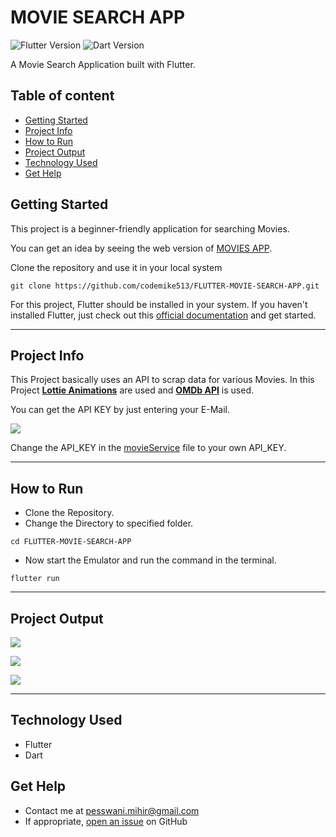 # MOVIE SEARCH APP

![Flutter Version](https://img.shields.io/badge/Flutter-v2.0.2-blue.svg)
![Dart Version](https://img.shields.io/badge/Dart-v2.12.1-blue.svg)

A Movie Search Application built with Flutter.

## Table of content

  - [Getting Started](#getting-started)
  - [Project Info](#project-info)
  - [How to Run](#how-to-run)
  - [Project Output](#project-output)
  - [Technology Used](#technology-used)
  - [Get Help](#get-help)


## Getting Started
This project is a beginner-friendly application for searching Movies.

You can get an idea by seeing the web version of [MOVIES APP](https://movie-search-app-6cf9f.web.app/#/).

Clone the repository and use it in your local system
```console
git clone https://github.com/codemike513/FLUTTER-MOVIE-SEARCH-APP.git
```
For this project, Flutter should be installed in your system.
If you haven't installed Flutter, just check out this [official documentation](https://flutter.dev/docs/get-started/install) and get started.

---

## Project Info
This Project basically uses an API to scrap data for various Movies.
In this Project **[Lottie Animations](https://lottiefiles.com/)** are used and **[OMDb API](http://www.omdbapi.com/)** is used.

You can get the API KEY by just entering your E-Mail.


![](./api.png)



Change the API_KEY in the [movieService](./lib/services/movieService.dart) file to your own API_KEY.

---

## How to Run
  - Clone the Repository.
  - Change the Directory to specified folder.
  
  ```console
  cd FLUTTER-MOVIE-SEARCH-APP
  ```
  
  - Now start the Emulator and run the command in the terminal.
  
  ```console
  flutter run
  ```

---

## Project Output

![](./1.png)


![](./2.png)


![](./3.png)

---
## Technology Used
  - Flutter
  - Dart

## Get Help
- Contact me at pesswani.mihir@gmail.com
- If appropriate, [open an issue](https://github.com/codemike513/FLUTTER-MOVIE-SEARCH-APP/issues) on GitHub